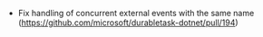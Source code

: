 - Fix handling of concurrent external events with the same name (https://github.com/microsoft/durabletask-dotnet/pull/194)
